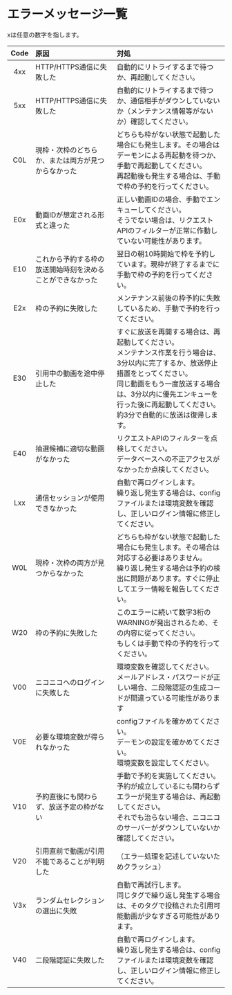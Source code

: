 # エラーメッセージ一覧

xは任意の数字を指します。

| Code | 原因 | 対処 |
| :---: | :--- | :--- |
| 4xx | HTTP/HTTPS通信に失敗した | 自動的にリトライするまで待つか、再起動してください。 |
| 5xx | HTTP/HTTPS通信に失敗した | 自動的にリトライするまで待つか、通信相手がダウンしていないか（メンテナンス情報等がないか）確認してください。 |
| C0L | 現枠・次枠のどちらか、または両方が見つからなかった | どちらも枠がない状態で起動した場合にも発生します。その場合はデーモンによる再起動を待つか、手動で再起動してください。<br>再起動後も発生する場合は、手動で枠の予約を行ってください。 |
| E0x | 動画IDが想定される形式と違った | 正しい動画IDの場合、手動でエンキューしてください。<br>そうでない場合は、リクエストAPIのフィルターが正常に作動していない可能性があります。 |
| E10 | これから予約する枠の放送開始時刻を決めることができなかった | 翌日の朝10時開始で枠を予約しています。現枠が終了するまでに手動で枠の予約を行ってください。 |
| E2x | 枠の予約に失敗した | メンテナンス前後の枠予約に失敗しているため、手動で予約を行ってください。 |
| E30 | 引用中の動画を途中停止した | すぐに放送を再開する場合は、再起動してください。<br>メンテナンス作業を行う場合は、3分以内に完了するか、放送停止措置をとってください。<br>同じ動画をもう一度放送する場合は、3分以内に優先エンキューを行った後に再起動してください。<br>約3分で自動的に放送は復帰します。 |
| E40 | 抽選候補に適切な動画がなかった | リクエストAPIのフィルターを点検してください。<br>データベースへの不正アクセスがなかったか点検してください。 |
| Lxx | 通信セッションが使用できなかった | 自動で再ログインします。<br>繰り返し発生する場合は、configファイルまたは環境変数を確認し、正しいログイン情報に修正してください。 |
| W0L | 現枠・次枠の両方が見つからなかった | どちらも枠がない状態で起動した場合にも発生します。その場合は対応する必要はありません。<br>繰り返し発生する場合は予約の検出に問題があります。すぐに停止してエラー情報を報告してください。 |
| W20 | 枠の予約に失敗した | このエラーに続いて数字3桁のWARNINGが発出されるため、その内容に従ってください。<br>もしくは手動で枠の予約を行ってください。 |
| V00 | ニコニコへのログインに失敗した | 環境変数を確認してください。<br>メールアドレス・パスワードが正しい場合、二段階認証の生成コードが間違っている可能性があります |
| V0E | 必要な環境変数が得られなかった | configファイルを確かめてください。<br>デーモンの設定を確かめてください。<br>環境変数を設定してください。 |
| V10 | 予約直後にも関わらず、放送予定の枠がない | 手動で予約を実施してください。<br>予約が成立しているにも関わらずエラーが発生する場合は、再起動してください。<br>それでも治らない場合、ニコニコのサーバーがダウンしていないか確認してください。 |
| V20 | 引用直前で動画が引用不能であることが判明した | （エラー処理を記述していないためクラッシュ） |
| V3x | ランダムセレクションの選出に失敗 | 自動で再試行します。<br>同じタグで繰り返し発生する場合は、そのタグで投稿された引用可能動画が少なすぎる可能性があります。 |
| V40 | 二段階認証に失敗した | 自動で再ログインします。<br>繰り返し発生する場合は、configファイルまたは環境変数を確認し、正しいログイン情報に修正してください。 |